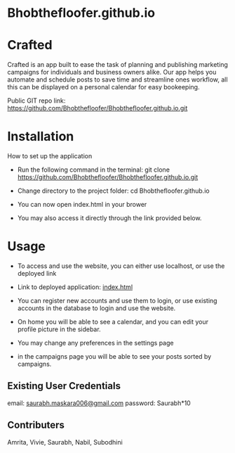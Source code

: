 # Bhobthefloofer.github.io

# Crafted
Crafted is an app built to ease the task of planning and publishing marketing campaigns for individuals and business owners alike. Our app helps you automate and schedule posts to save time and streamline ones workflow, all this can be displayed on a personal calendar for easy bookeeping. 

Public GIT repo link: https://github.com/Bhobthefloofer/Bhobthefloofer.github.io.git

# Installation 
How to set up the application 
- Run the following command in the terminal: git clone https://github.com/Bhobthefloofer/Bhobthefloofer.github.io.git

- Change directory to the project folder: cd Bhobthefloofer.github.io

- You can now open index.html in your brower 

- You may also access it directly through the link provided below.

# Usage 
- To access and use the website, you can either use localhost, or use the deployed link

- Link to deployed application: [index.html](https://bhobthefloofer.github.io/)

- You can register new accounts and use them to login, or use existing accounts in the database to login and use the website.

- On home you will be able to see a calendar, and you can edit your profile picture in the sidebar. 

- You may change any preferences in the settings page

- in the campaigns page you will be able to see your posts sorted by campaigns. 

## Existing User Credentials
email: saurabh.maskara006@gmail.com
password: Saurabh*10

## Contributers
Amrita, Vivie, Saurabh, Nabil, Subodhini




